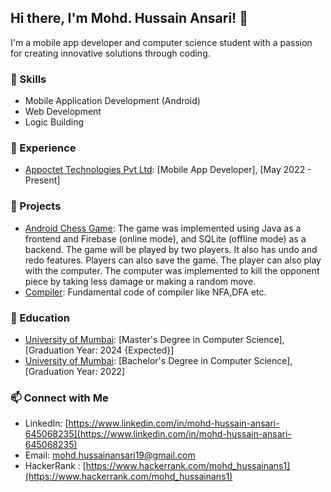 ## Hi there, I'm Mohd. Hussain Ansari! 👋

I'm a mobile app developer and computer science student with a passion for creating innovative solutions through coding.

### 🚀 Skills

- Mobile Application Development (Android)
- Web Development
- Logic Building

### 💼 Experience

- [Appoctet Technologies Pvt Ltd](https://www.appoctet.com/): [Mobile App Developer], [May 2022 - Present]

### 🔨 Projects

- [Android Chess Game](https://github.com/Mohd-Hussain-Ansari/Android-Chess-Game-public/): The game was implemented using Java as a frontend and Firebase (online mode), and SQLite (offline mode) as a backend. The game will be played by two players. It also has undo and redo features. Players can also save the game. The player can also play with the computer. The computer was implemented to kill the opponent piece by taking less damage or making a random move.
- [Compiler](https://github.com/Mohd-Hussain-Ansari/Compiler): Fundamental code of compiler like NFA,DFA etc.

### 🌱 Education

- [University of Mumbai](https://mu.ac.in/): [Master's Degree in Computer Science], [Graduation Year: 2024 {Expected}]
- [University of Mumbai](https://mu.ac.in/): [Bachelor's Degree in Computer Science], [Graduation Year: 2022]

### 📫 Connect with Me

- LinkedIn: [https://www.linkedin.com/in/mohd-hussain-ansari-645068235](https://www.linkedin.com/in/mohd-hussain-ansari-645068235)
- Email: [mohd.hussainansari19@gmail.com](mailto:mohd.hussainansari19@gmail.com)
- HackerRank : [https://www.hackerrank.com/mohd_hussainans1](https://www.hackerrank.com/mohd_hussainans1)



